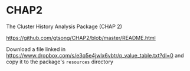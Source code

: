 # CHAP2
The Cluster History Analysis Package (CHAP 2)

https://github.com/gtsong/CHAP2/blob/master/README.html

Download a file linked in https://www.dropbox.com/s/e3q5e4jwlx6vbtr/p_value_table.txt?dl=0 and copy it to the package's <code>resources</code> directory
